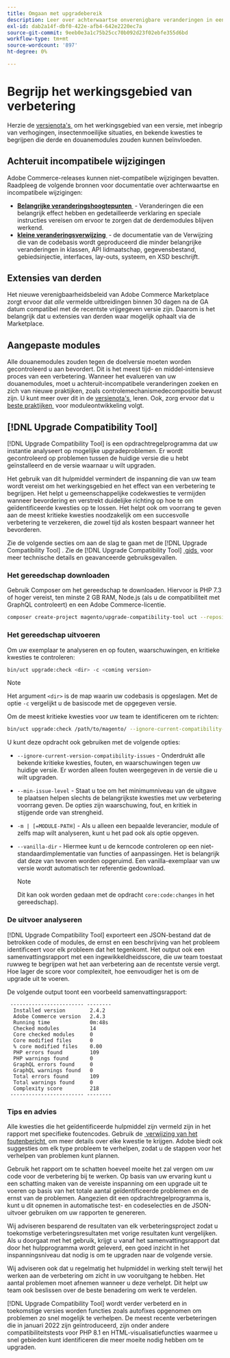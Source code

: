```yaml
---
title: Omgaan met upgradebereik
description: Leer over achterwaartse onverenigbare veranderingen in een versie die de douanemodules van Adobe Commerce of derdeuitbreidingen zou kunnen beïnvloeden.
exl-id: dab2a14f-dbf0-422e-afb4-642e2220ec7a
source-git-commit: 9eeb0e3a1c75b25cc70b092d23f02ebfe355d6bd
workflow-type: tm+mt
source-wordcount: '897'
ht-degree: 0%

---
```


# Begrijp het werkingsgebied van verbetering

Herzie de [&#x200B; versienota&#39;s &#x200B;](https://experienceleague.adobe.com/nl/docs/commerce-operations/release/notes/overview) om het werkingsgebied van een versie, met inbegrip van verhogingen, insectenmoeilijke situaties, en bekende kwesties te begrijpen die derde en douanemodules zouden kunnen beïnvloeden.

## Achteruit incompatibele wijzigingen

Adobe Commerce-releases kunnen niet-compatibele wijzigingen bevatten. Raadpleeg de volgende bronnen voor documentatie over achterwaartse en incompatibele wijzigingen:

- **[Belangrijke veranderingshoogtepunten &#x200B;](https://developer.adobe.com/commerce/php/development/backward-incompatible-changes/)** - Veranderingen die een belangrijk effect hebben en gedetailleerde verklaring en speciale instructies vereisen om ervoor te zorgen dat de derdemodules blijven werkend.
- **[kleine veranderingsverwijzing &#x200B;](https://developer.adobe.com/commerce/php/development/backward-incompatible-changes/reference/)** - de documentatie van de Verwijzing die van de codebasis wordt geproduceerd die minder belangrijke veranderingen in klassen, API lidmaatschap, gegevensbestand, gebiedsinjectie, interfaces, lay-outs, systeem, en XSD beschrijft.

## Extensies van derden

Het nieuwe verenigbaarheidsbeleid van Adobe Commerce Marketplace zorgt ervoor dat _alle_ vermelde uitbreidingen binnen 30 dagen na de GA datum compatibel met de recentste vrijgegeven versie zijn. Daarom is het belangrijk dat u extensies van derden waar mogelijk ophaalt via de Marketplace.

## Aangepaste modules

Alle douanemodules zouden tegen de doelversie moeten worden gecontroleerd u aan bevordert. Dit is het meest tijd- en middel-intensieve proces van een verbetering. Wanneer het evalueren van uw douanemodules, moet u achteruit-incompatibele veranderingen zoeken en zich van nieuwe praktijken, zoals controlemechanismedecompositie bewust zijn. U kunt meer over dit in de [&#x200B; versienota&#39;s &#x200B;](https://experienceleague.adobe.com/nl/docs/commerce-operations/release/notes/overview) leren. Ook, zorg ervoor dat u [&#x200B; beste praktijken &#x200B;](https://developer.adobe.com/commerce/php/best-practices/extensions/) voor moduleontwikkeling volgt.

## [!DNL Upgrade Compatibility Tool]

[!DNL Upgrade Compatibility Tool] is een opdrachtregelprogramma dat uw instantie analyseert op mogelijke upgradeproblemen. Er wordt gecontroleerd op problemen tussen de huidige versie die u hebt geïnstalleerd en de versie waarnaar u wilt upgraden.

Het gebruik van dit hulpmiddel vermindert de inspanning die van uw team wordt vereist om het werkingsgebied en het effect van een verbetering te begrijpen. Het helpt u gemeenschappelijke codekwesties te vermijden wanneer bevordering en verstrekt duidelijke richting op hoe te om geïdentificeerde kwesties op te lossen. Het helpt ook om voorrang te geven aan de meest kritieke kwesties noodzakelijk om een succesvolle verbetering te verzekeren, die zowel tijd als kosten bespaart wanneer het bevorderen.

Zie de volgende secties om aan de slag te gaan met de [!DNL Upgrade Compatibility Tool] . Zie de [!DNL Upgrade Compatibility Tool] [&#x200B; gids &#x200B;](../upgrade-compatibility-tool/overview.md) voor meer technische details en geavanceerde gebruiksgevallen.

### Het gereedschap downloaden

Gebruik Composer om het gereedschap te downloaden. Hiervoor is PHP 7.3 of hoger vereist, ten minste 2 GB RAM, Node.js (als u de compatibiliteit met GraphQL controleert) en een Adobe Commerce-licentie.

```bash
composer create-project magento/upgrade-compatibility-tool uct --repository https://repo.magento.com
```

### Het gereedschap uitvoeren

Om uw exemplaar te analyseren en op fouten, waarschuwingen, en kritieke kwesties te controleren:

```bash
bin/uct upgrade:check <dir> -c <coming version> 
```

>[!NOTE]
>
> Het argument `<dir>` is de map waarin uw codebasis is opgeslagen. Met de optie `-c` vergelijkt u de basiscode met de opgegeven versie.

Om de meest kritieke kwesties voor uw team te identificeren om te richten:

```bash
bin/uct upgrade:check /path/to/magento/ --ignore-current-compatibility-issues –min-issue-level critical --vanilla-dir /path/to/vanilla/code/ /path/to/magento/app/code/Vendor/
```

U kunt deze opdracht ook gebruiken met de volgende opties:

- `--ignore-current-version-compatibility-issues` - Onderdrukt alle bekende kritieke kwesties, fouten, en waarschuwingen tegen uw huidige versie. Er worden alleen fouten weergegeven in de versie die u wilt upgraden.

- `--min-issue-level` - Staat u toe om het minimumniveau van de uitgave te plaatsen helpen slechts de belangrijkste kwesties met uw verbetering voorrang geven. De opties zijn waarschuwing, fout, en kritiek in stijgende orde van strengheid.

- `-m | [=MODULE-PATH]` - Als u alleen een bepaalde leverancier, module of zelfs map wilt analyseren, kunt u het pad ook als optie opgeven.

- `--vanilla-dir` - Hiermee kunt u de kerncode controleren op een niet-standaardimplementatie van functies of aanpassingen. Het is belangrijk dat deze van tevoren worden opgeruimd. Een vanilla-exemplaar van uw versie wordt automatisch ter referentie gedownload.

  >[!NOTE]
  >
  > Dit kan ook worden gedaan met de opdracht `core:code:changes` in het gereedschap).

### De uitvoer analyseren

[!DNL Upgrade Compatibility Tool] exporteert een JSON-bestand dat de betrokken code of modules, de ernst en een beschrijving van het probleem identificeert voor elk probleem dat het tegenkomt. Het output ook een samenvattingsrapport met een ingewikkeldheidsscore, die uw team toestaat ruwweg te begrijpen wat het aan verbetering aan de recentste versie vergt. Hoe lager de score voor complexiteit, hoe eenvoudiger het is om de upgrade uit te voeren.

De volgende output toont een voorbeeld samenvattingsrapport:

```console
 ------------------------ --------
  Installed version        2.4.2
  Adobe Commerce version   2.4.3
  Running time             0m:48s
  Checked modules          14
  Core checked modules     0
  Core modified files      0
  % core modified files    0.00
  PHP errors found         109
  PHP warnings found       0
  GraphQL errors found     0
  GraphQL warnings found   0
  Total errors found       109
  Total warnings found     0
  Complexity score         218
 ------------------------ --------
```

### Tips en advies

Alle kwesties die het geïdentificeerde hulpmiddel zijn vermeld zijn in het rapport met specifieke foutencodes. Gebruik de [&#x200B; verwijzing van het foutenbericht &#x200B;](../upgrade-compatibility-tool/error-messages.md) om meer details over elke kwestie te krijgen. Adobe biedt ook suggesties om elk type probleem te verhelpen, zodat u de stappen voor het verhelpen van problemen kunt plannen.

Gebruik het rapport om te schatten hoeveel moeite het zal vergen om uw code voor de verbetering bij te werken. Op basis van uw ervaring kunt u een schatting maken van de vereiste inspanning om een upgrade uit te voeren op basis van het totale aantal geïdentificeerde problemen en de ernst van de problemen. Aangezien dit een opdrachtregelprogramma is, kunt u dit opnemen in automatische test- en codeselecties en de JSON-uitvoer gebruiken om uw rapporten te genereren.

Wij adviseren besparend de resultaten van elk verbeteringsproject zodat u toekomstige verbeteringsresultaten met vorige resultaten kunt vergelijken. Als u doorgaat met het gebruik, krijgt u vanaf het samenvattingsrapport dat door het hulpprogramma wordt geleverd, een goed inzicht in het inspanningsniveau dat nodig is om te upgraden naar de volgende versie.

Wij adviseren ook dat u regelmatig het hulpmiddel in werking stelt terwijl het werken aan de verbetering om zicht in uw vooruitgang te hebben. Het aantal problemen moet afnemen wanneer u deze verhelpt. Dit helpt uw team ook beslissen over de beste benadering om werk te verdelen.

[!DNL Upgrade Compatibility Tool] wordt verder verbeterd en in toekomstige versies worden functies zoals autofixes opgenomen om problemen zo snel mogelijk te verhelpen. De meest recente verbeteringen die in januari 2022 zijn geïntroduceerd, zijn onder andere compatibiliteitstests voor PHP 8.1 en HTML-visualisatiefuncties waarmee u snel gebieden kunt identificeren die meer moeite nodig hebben om te upgraden.
